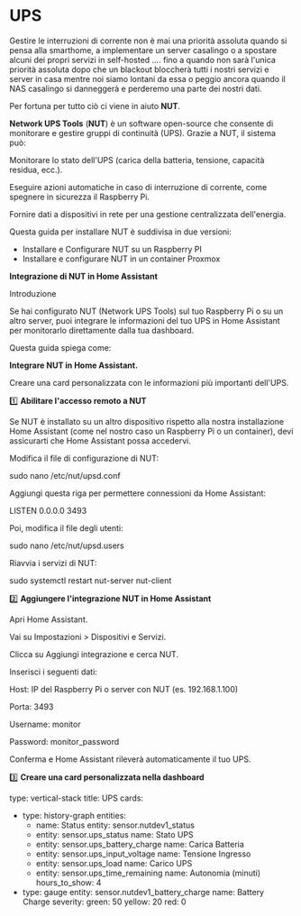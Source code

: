 # UPS
Gestire le interruzioni di corrente non è mai una priorità assoluta quando si pensa alla smarthome, a implementare un server casalingo o a spostare alcuni dei propri servizi in self-hosted .... fino a quando non sarà l'unica priorità assoluta dopo che un blackout bloccherà tutti i nostri servizi e server in casa mentre noi siamo lontani da essa o peggio ancora quando il NAS casalingo si danneggerà e perderemo una parte dei nostri dati.

Per fortuna per tutto ciò ci viene in aiuto **NUT**.

**Network UPS Tools** (**NUT**) è un software open-source che consente di monitorare e gestire gruppi di continuità (UPS). 
Grazie a NUT, il sistema può:

Monitorare lo stato dell'UPS (carica della batteria, tensione, capacità residua, ecc.).

Eseguire azioni automatiche in caso di interruzione di corrente, come spegnere in sicurezza il Raspberry Pi.

Fornire dati a dispositivi in rete per una gestione centralizzata dell'energia.

Questa guida per installare NUT è suddivisa in due versioni:
- Installare e Configurare NUT su un Raspberry PI
- Installare e configurare NUT in un container Proxmox

**Integrazione di NUT in Home Assistant**

Introduzione

Se hai configurato NUT (Network UPS Tools) sul tuo Raspberry Pi o su un altro server, puoi integrare le informazioni del tuo UPS in Home Assistant per monitorarlo direttamente dalla tua dashboard.

Questa guida spiega come:

**Integrare NUT in Home Assistant.**

Creare una card personalizzata con le informazioni più importanti dell'UPS.

1️⃣ **Abilitare l'accesso remoto a NUT**

Se NUT è installato su un altro dispositivo rispetto alla nostra installazione Home Assistant (come nel nostro caso un Raspberry Pi o un container), devi assicurarti che Home Assistant possa accedervi.

Modifica il file di configurazione di NUT:

sudo nano /etc/nut/upsd.conf

Aggiungi questa riga per permettere connessioni da Home Assistant:

LISTEN 0.0.0.0 3493

Poi, modifica il file degli utenti:

sudo nano /etc/nut/upsd.users


Riavvia i servizi di NUT:

sudo systemctl restart nut-server nut-client

2️⃣ **Aggiungere l'integrazione NUT in Home Assistant**

Apri Home Assistant.

Vai su Impostazioni > Dispositivi e Servizi.

Clicca su Aggiungi integrazione e cerca NUT.

Inserisci i seguenti dati:

Host: IP del Raspberry Pi o server con NUT (es. 192.168.1.100)

Porta: 3493

Username: monitor

Password: monitor_password

Conferma e Home Assistant rileverà automaticamente il tuo UPS.

3️⃣ **Creare una card personalizzata nella dashboard**

type: vertical-stack
title: UPS
cards:
  - type: history-graph
    entities:
      - name: Status
        entity: sensor.nutdev1_status
      - entity: sensor.ups_status
        name: Stato UPS
      - entity: sensor.ups_battery_charge
        name: Carica Batteria
      - entity: sensor.ups_input_voltage
        name: Tensione Ingresso
      - entity: sensor.ups_load
        name: Carico UPS
      - entity: sensor.ups_time_remaining
        name: Autonomia (minuti)
    hours_to_show: 4
  - type: gauge
    entity: sensor.nutdev1_battery_charge
    name: Battery Charge
    severity:
      green: 50
      yellow: 20
      red: 0